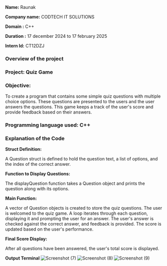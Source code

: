 **Name:** Raunak

**Company name:** CODTECH IT SOLUTIONS

**Domain :** C++

**Duration :** 17 december 2024 to 17 february 2025

**Intern Id:** CT12DZJ

### Overview of the project
### Project: Quiz Game
### Objective:
  To create a program that contains some simple quiz questions with multiple choice options. These questions are presented to the users and the user answers the questions. This game keeps a track of the user's score and provide feedback based on their answers.
### Programming language used: C++
### Explanation of the Code

**Struct Definition:**

A Question struct is defined to hold the question text, a list of options, and the index of the correct answer.

**Function to Display Questions:**

The displayQuestion function takes a Question object and prints the question along with its options.

**Main Function:**

A vector of Question objects is created to store the quiz questions.
The user is welcomed to the quiz game.
A loop iterates through each question, displaying it and prompting the user for an answer.
The user's answer is checked against the correct answer, and feedback is provided.
The score is updated based on the user's performance.

**Final Score Display:**

After all questions have been answered, the user's total score is displayed.

**Output Terminal**
![Screenshot (7)](https://github.com/user-attachments/assets/ea18346c-3b16-48da-8669-839c651d1c16)
![Screenshot (8)](https://github.com/user-attachments/assets/24c48437-00d7-47b0-9857-00adf1a8a2da)
![Screenshot (9)](https://github.com/user-attachments/assets/d3abffff-64f5-4498-87e3-57b582b23f49)




